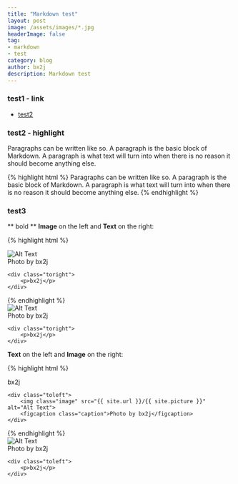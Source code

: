 ```yaml
---
title: "Markdown test"
layout: post
image: /assets/images/*.jpg
headerImage: false
tag:
- markdown
- test
category: blog
author: bx2j
description: Markdown test
---
```


### test1 - link
- [test2](#test2)

### test2 - highlight
<span class="evidence">Paragraphs can be written like so. A paragraph is the basic block of Markdown. A paragraph is what text will turn into when there is no reason it should become anything else.</span>

{% highlight html %}
<span class="evidence">Paragraphs can be written like so. A paragraph is the basic block of Markdown. A paragraph is what text will turn into when there is no reason it should become anything else.</span>
{% endhighlight %}

### test3
** bold **
**Image** on the left and **Text** on the right:

{% highlight html %}
<div class="side-by-side">
    <div class="toleft">
        <img class="image" src="{{ site.url }}/{{ site.picture }}" alt="Alt Text">
        <figcaption class="caption">Photo by bx2j</figcaption>
    </div>

    <div class="toright">
        <p>bx2j</p>
    </div>
</div>
{% endhighlight %}

<div class="side-by-side">
    <div class="toleft">
        <img class="image" src="{{ site.url }}/{{ site.picture }}" alt="Alt Text">
        <figcaption class="caption">Photo by bx2j</figcaption>
    </div>

    <div class="toright">
        <p>bx2j</p>
    </div>
</div>

**Text** on the left and **Image** on the right:

{% highlight html %}
<div class="side-by-side">
    <div class="toright">
        <p>bx2j</p>
    </div>

    <div class="toleft">
        <img class="image" src="{{ site.url }}/{{ site.picture }}" alt="Alt Text">
        <figcaption class="caption">Photo by bx2j</figcaption>
    </div>
</div>
{% endhighlight %}

<div class="side-by-side">
    <div class="toright">
        <img class="image" src="{{ site.url }}/{{ site.picture }}" alt="Alt Text">
        <figcaption class="caption">Photo by bx2j</figcaption>
    </div>

    <div class="toleft">
        <p>bx2j</p>
    </div>
</div>